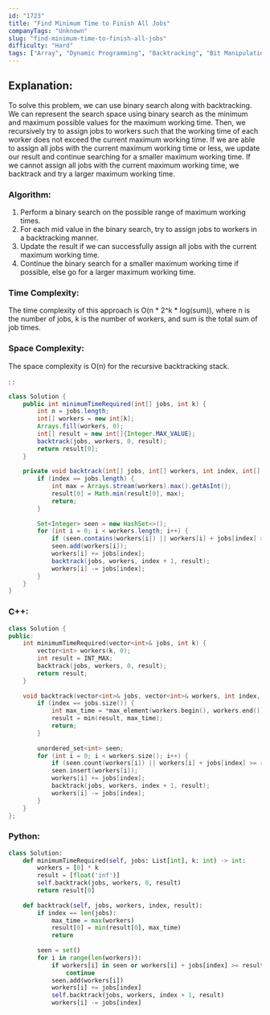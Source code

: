 ```yaml
---
id: "1723"
title: "Find Minimum Time to Finish All Jobs"
companyTags: "Unknown"
slug: "find-minimum-time-to-finish-all-jobs"
difficulty: "Hard"
tags: ["Array", "Dynamic Programming", "Backtracking", "Bit Manipulation", "Bitmask"]
---
```


## Explanation:
To solve this problem, we can use binary search along with backtracking. We can represent the search space using binary search as the minimum and maximum possible values for the maximum working time. Then, we recursively try to assign jobs to workers such that the working time of each worker does not exceed the current maximum working time. If we are able to assign all jobs with the current maximum working time or less, we update our result and continue searching for a smaller maximum working time. If we cannot assign all jobs with the current maximum working time, we backtrack and try a larger maximum working time.

### Algorithm:
1. Perform a binary search on the possible range of maximum working times.
2. For each mid value in the binary search, try to assign jobs to workers in a backtracking manner.
3. Update the result if we can successfully assign all jobs with the current maximum working time.
4. Continue the binary search for a smaller maximum working time if possible, else go for a larger maximum working time.

### Time Complexity:
The time complexity of this approach is O(n * 2^k * log(sum)), where n is the number of jobs, k is the number of workers, and sum is the total sum of job times.

### Space Complexity:
The space complexity is O(n) for the recursive backtracking stack.

:
:
```java
class Solution {
    public int minimumTimeRequired(int[] jobs, int k) {
        int n = jobs.length;
        int[] workers = new int[k];
        Arrays.fill(workers, 0);
        int[] result = new int[]{Integer.MAX_VALUE};
        backtrack(jobs, workers, 0, result);
        return result[0];
    }
    
    private void backtrack(int[] jobs, int[] workers, int index, int[] result) {
        if (index == jobs.length) {
            int max = Arrays.stream(workers).max().getAsInt();
            result[0] = Math.min(result[0], max);
            return;
        }
        
        Set<Integer> seen = new HashSet<>();
        for (int i = 0; i < workers.length; i++) {
            if (seen.contains(workers[i]) || workers[i] + jobs[index] >= result[0]) continue;
            seen.add(workers[i]);
            workers[i] += jobs[index];
            backtrack(jobs, workers, index + 1, result);
            workers[i] -= jobs[index];
        }
    }
}
```

### C++:
```cpp
class Solution {
public:
    int minimumTimeRequired(vector<int>& jobs, int k) {
        vector<int> workers(k, 0);
        int result = INT_MAX;
        backtrack(jobs, workers, 0, result);
        return result;
    }
    
    void backtrack(vector<int>& jobs, vector<int>& workers, int index, int& result) {
        if (index == jobs.size()) {
            int max_time = *max_element(workers.begin(), workers.end());
            result = min(result, max_time);
            return;
        }
        
        unordered_set<int> seen;
        for (int i = 0; i < workers.size(); i++) {
            if (seen.count(workers[i]) || workers[i] + jobs[index] >= result) continue;
            seen.insert(workers[i]);
            workers[i] += jobs[index];
            backtrack(jobs, workers, index + 1, result);
            workers[i] -= jobs[index];
        }
    }
};
```

### Python:
```python
class Solution:
    def minimumTimeRequired(self, jobs: List[int], k: int) -> int:
        workers = [0] * k
        result = [float('inf')]
        self.backtrack(jobs, workers, 0, result)
        return result[0]
    
    def backtrack(self, jobs, workers, index, result):
        if index == len(jobs):
            max_time = max(workers)
            result[0] = min(result[0], max_time)
            return
        
        seen = set()
        for i in range(len(workers)):
            if workers[i] in seen or workers[i] + jobs[index] >= result[0]:
                continue
            seen.add(workers[i])
            workers[i] += jobs[index]
            self.backtrack(jobs, workers, index + 1, result)
            workers[i] -= jobs[index]
```